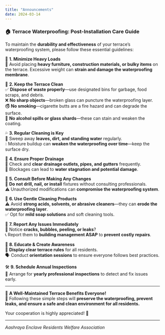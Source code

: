 ```yaml
---
title: "Announcements"
date: 2024-03-14
---
```


### 🏠 **Terrace Waterproofing: Post-Installation Care Guide**  

To maintain the **durability and effectiveness** of your terrace’s waterproofing system, please follow these essential guidelines:  

🔹 **1. Minimize Heavy Loads**  
🚫 Avoid placing **heavy furniture, construction materials, or bulky items** on the terrace. Excessive weight can **strain and damage the waterproofing membrane**.  

🧹 **2. Keep the Terrace Clean**  
✅ **Dispose of waste properly**—use designated bins for garbage, food scraps, and debris.  
❌ **No sharp objects**—broken glass can puncture the waterproofing layer.  
🚭 **No smoking**—cigarette butts are a fire hazard and can degrade the surface.  
🥂 **No alcohol spills or glass shards**—these can stain and weaken the coating.  

💦 **3. Regular Cleaning is Key**  
🧽 Sweep away **leaves, dirt, and standing water** regularly.  
💧 Moisture buildup can **weaken the waterproofing over time**—keep the surface dry.  

🚰 **4. Ensure Proper Drainage**  
🔎 Check and **clear drainage outlets, pipes, and gutters** frequently.  
🌊 Blockages can lead to **water stagnation and potential damage**.  

🚧 **5. Consult Before Making Any Changes**  
🔨 **Do not drill, nail, or install** fixtures without consulting professionals.  
⚠️ Unauthorized modifications can **compromise the waterproofing system**.  

🚿 **6. Use Gentle Cleaning Products**  
⚠️ Avoid **strong acids, solvents, or abrasive cleaners**—they can **erode the waterproofing layer**.  
✅ Opt for **mild soap solutions** and soft cleaning tools.  

🚨 **7. Report Any Issues Immediately**  
📢 Notice **cracks, bubbles, peeling, or leaks**?  
📞 Report them to **building management ASAP** to **prevent costly repairs**.  

🏡 **8. Educate & Create Awareness**  
📌 **Display clear terrace rules** for all residents.  
🗣️ Conduct **orientation sessions** to ensure everyone follows best practices.  

🛠️ **9. Schedule Annual Inspections**  
📅 Arrange for **yearly professional inspections** to detect and fix issues early.  

---

📝 **A Well-Maintained Terrace Benefits Everyone!**  
🌟 Following these simple steps will **preserve the waterproofing, prevent leaks, and ensure a safe and clean environment for all residents.**  

Your cooperation is highly appreciated! 🙌 

---
*Aashraya Enclave Residents Welfare Association*



